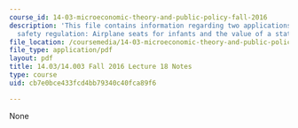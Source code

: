 ```yaml
---
course_id: 14-03-microeconomic-theory-and-public-policy-fall-2016
description: 'This file contains information regarding two applications of risk and
  safety regulation: Airplane seats for infants and the value of a statistical life.'
file_location: /coursemedia/14-03-microeconomic-theory-and-public-policy-fall-2016/cb7e0bce433fcd4bb79340c40fca89f6_MIT14_03F16_lec18.pdf
file_type: application/pdf
layout: pdf
title: 14.03/14.003 Fall 2016 Lecture 18 Notes
type: course
uid: cb7e0bce433fcd4bb79340c40fca89f6

---
```

None